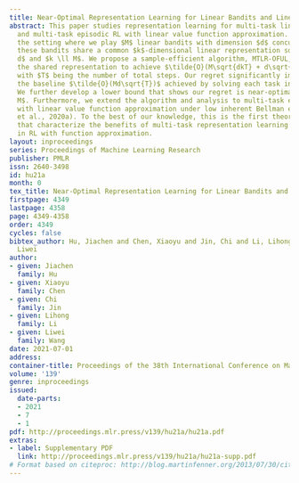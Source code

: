 ```yaml
---
title: Near-Optimal Representation Learning for Linear Bandits and Linear RL
abstract: This paper studies representation learning for multi-task linear bandits
  and multi-task episodic RL with linear value function approximation. We first consider
  the setting where we play $M$ linear bandits with dimension $d$ concurrently, and
  these bandits share a common $k$-dimensional linear representation so that $k\ll
  d$ and $k \ll M$. We propose a sample-efficient algorithm, MTLR-OFUL, which leverages
  the shared representation to achieve $\tilde{O}(M\sqrt{dkT} + d\sqrt{kMT} )$ regret,
  with $T$ being the number of total steps. Our regret significantly improves upon
  the baseline $\tilde{O}(Md\sqrt{T})$ achieved by solving each task independently.
  We further develop a lower bound that shows our regret is near-optimal when $d >
  M$. Furthermore, we extend the algorithm and analysis to multi-task episodic RL
  with linear value function approximation under low inherent Bellman error (Zanette
  et al., 2020a). To the best of our knowledge, this is the first theoretical result
  that characterize the benefits of multi-task representation learning for exploration
  in RL with function approximation.
layout: inproceedings
series: Proceedings of Machine Learning Research
publisher: PMLR
issn: 2640-3498
id: hu21a
month: 0
tex_title: Near-Optimal Representation Learning for Linear Bandits and Linear RL
firstpage: 4349
lastpage: 4358
page: 4349-4358
order: 4349
cycles: false
bibtex_author: Hu, Jiachen and Chen, Xiaoyu and Jin, Chi and Li, Lihong and Wang,
  Liwei
author:
- given: Jiachen
  family: Hu
- given: Xiaoyu
  family: Chen
- given: Chi
  family: Jin
- given: Lihong
  family: Li
- given: Liwei
  family: Wang
date: 2021-07-01
address:
container-title: Proceedings of the 38th International Conference on Machine Learning
volume: '139'
genre: inproceedings
issued:
  date-parts:
  - 2021
  - 7
  - 1
pdf: http://proceedings.mlr.press/v139/hu21a/hu21a.pdf
extras:
- label: Supplementary PDF
  link: http://proceedings.mlr.press/v139/hu21a/hu21a-supp.pdf
# Format based on citeproc: http://blog.martinfenner.org/2013/07/30/citeproc-yaml-for-bibliographies/
---
```

